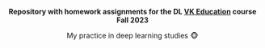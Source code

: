 <p style="text-align: center;"><strong>Repository with homework assignments for the DL&nbsp;</strong><a href="https://park.vk.company/"><strong>VK Education</strong></a><strong>&nbsp;course Fall 2023</strong></p>
<p style="text-align: center;">My practice in deep learning studies 🐵</p>
<p><br></p>
